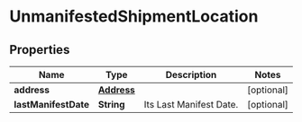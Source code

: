 
# UnmanifestedShipmentLocation

## Properties
Name | Type | Description | Notes
------------ | ------------- | ------------- | -------------
**address** | [**Address**](Address.md) |  |  [optional]
**lastManifestDate** | **String** | Its Last Manifest Date. |  [optional]



